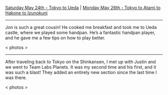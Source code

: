 [Saturday May 24th - Tokyo to Ueda](Saturday%20May%2024th%20-%20Tokyo%20to%20Ueda.md) | [Monday May 26th - Tokyo to Atami to Hakone to Izunokuni](Monday%20May%2026th%20-%20Tokyo%20to%20Atami%20to%20Hakone%20to%20Izunokuni.md)

---

Jon is such a great cousin! He cooked me breakfast and took me to Ueda castle, where we played some handpan. He’s a fantastic handpan player, and he gave me a few tips on how to play better. 

< photos >

---

After traveling back to Tokyo on the Shinkansen, I met up with Justin and we went to Team Labs Planets. It was my second time and his first, and it was such a blast! They added an entirely new section since the last time I was there. 

< photos >


